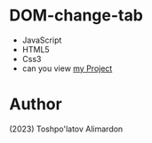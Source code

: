 # DOM-change-tab
- JavaScript 
- HTML5
- Css3
- can you view [my Project](https://toshpulatovalimardon.github.io/Try-Catch/)
# Author 
(2023) Toshpo'latov Alimardon
